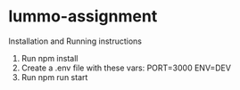 # lummo-assignment

Installation and Running instructions

1. Run npm install
2. Create a .env file with these vars:
   PORT=3000
   ENV=DEV
3. Run npm run start
